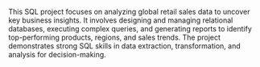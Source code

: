 This SQL project focuses on analyzing global retail sales data to uncover key business insights. It involves designing and managing relational databases, executing complex queries, and generating reports to identify top-performing products, regions, and sales trends. The project demonstrates strong SQL skills in data extraction, transformation, and analysis for decision-making.
